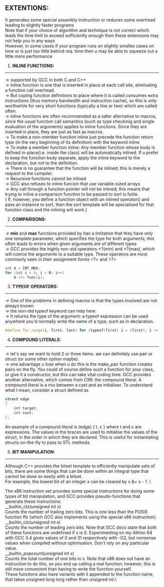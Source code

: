 **EXTENTIONS:**
--
It generates some special assembly instruction or reduces some overhead leading to slightly faster programs\
Note that if your choice of algorithm and technique is not correct which leads the time limit to exceed sufficiently enough then these extensions may not help you in any ways\
However, in some cases if your program runs on slightly smalles cases on time or is just too little behind req. time then u may be able to squeeze out a little more performance

1. **INLINE FUNCTIONS:**
---
-> supported by GCC in both C and C++\
-> Inline function is one that is inserted in place at each call site, eliminating a function call overhead.\
-> But coping function definitions to place where it is called consumes extra instructions (thus memory bandwidth and instruction cache), so this is only worthwhile for very short functions (typically a line or two) which are called often.\
-> Inline functions are often recommended as a safer alternative to macros, since the usual function call semantics (such as type checkinig and single evaluation of the arguments) applies to inline functions. Since they are inserted in place, they are just as fast as macros.\
-> To make a non-member function inline just precede the function return type (in the very beginning of its definition) with the keyword inline\
-> To make a member function inline: Any member function whose body is defined in-place(i.e. inside the class) will be automatically inlined. If u prefer to keep the function body separate, apply the inline keyword to the declaration, but not to the definition.\
-> There is no guarantee that the function will be inlined; this is merely a request to the compiler.\
-> Recursive functions cannot be inlined\
-> GCC also refuses to inline funcion that use variable-sized arrays\
-> Any call through a function pointer will not be inlined; this means that trying to inline a comparison function to be passed to sort is futile.\
( If, however, you define a function object with an inlined operator() and pass an instance to sort, then the sort template will be specialised for that function class and the inlining will work.)

2. **COMPARISONS:**
---
-> **min** and **max** functions provided by <algorithm> has a limitation that they have only one template parameter, which specifies the type for both arguments; this often leads to errors when given arguments are of different types\
-> GCC provides the highly non-std operators <?(min) and >?(max), which will coerce the arguments to a suitable type. These operators are most commonly seen in their assignment forms <?= and >?=
```cpp
int m = INT_MAX;
for (int i = 0; i < N; i++)
    m <?= func(i);
```

3. **TYPEOF OPERATORS:**
---
-> One of the problems in defining macros is that the types involved are not always known\
-> the non-std typeof keyword can help here.\
-> It returns the type of the argument: a typeof expression can be used anywhere you'd normally write the name of a type, such as in declaration. 
```cpp
#define for_range(i, first, last) for (typeof(first) i = (first); i != (last); ++i)
```

4. **COMPOUND LITERALS:**
---
-> let's say we want to hold 2 or three items. we can definitely use pair or struct (or some other option maybe).\
-> one advantage u lose when u do this is the make_pair function creates pairs on the fly. You could of course define such a function for your class, or give it a constructor, but this can take vital coding time. GCC provides another alternative, which comes from C99: the compound literal. A compound literal is a mix between a cast and an initialiser. To understand what I mean, consider a struct defined as
```cpp
struct edge
{
    int target;
    int cost;
};
```
An example of a compound literal is (edge) { t, c } where t and c are expressions. The values in the braces are used to initialise the values of the struct, in the order in which they are declared. This is useful for instantiating structs on-the-fly to pass to STL methods.

5. **BIT MANIPULATION:**
---
Although C++ provides the bitset template to efficiently manipulate sets of bits, there are some things that can be done within an integral type that cannot be done so easily with a bitset. \
For example, the lowest bit of an integer x can be cleared by x &= x - 1. \

The x86 instruction set provides some special instructions for doing some types of bit manipulation, and GCC provides pseudo-functions that generate these instructions:\
__builtin_ctz(unsigned int x)\
Counts the number of trailing zero bits. This is one less than the POSIX function ffs (which GCC also implements using the special x86 instruction).\
__builtin_clz(unsigned int x)\
Counts the number of leading zero bits. Note that GCC docs state that both of these functions are undefined if x is 0. Experimenting on my Athlon 64 with GCC 3.4 gives values of 0 and 31 respectively with -O2, but nonsense values when compiled without optimisation. Don't rely on any particular value.\
__builtin_popcount(unsigned int x)\
Counts the total number of one bits in x. Note that x86 does not have an instruction to do this, so you end up calling a real function; however, this is still more convenient than having to write the function yourself.\
These functions also have variants with ll appended to the function name, that takes unsigned long long rather than unsigned int.\
